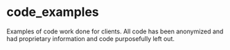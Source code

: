 # code_examples
Examples of code work done for clients. All code has been anonymized and had proprietary information and code purposefully left out.
